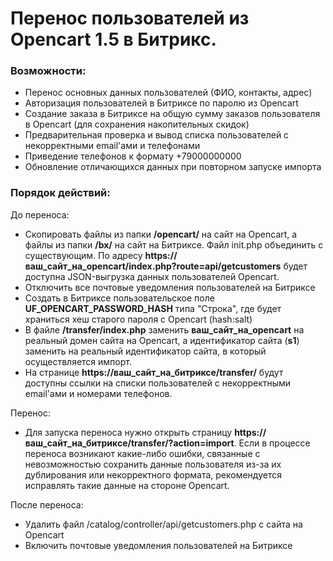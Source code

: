 # Перенос пользователей из Opencart 1.5 в Битрикс.

### Возможности:
- Перенос основных данных пользователей (ФИО, контакты, адрес)
- Авторизация пользователей в Битриксе по паролю из Opencart
- Создание заказа в Битриксе на общую сумму заказов пользователя в Opencart (для сохранения накопительных скидок)
- Предварительная проверка и вывод списка пользователей с некорректными email'ами и телефонами
- Приведение телефонов к формату +79000000000
- Обновление отличающихся данных при повторном запуске импорта

### Порядок действий:
До переноса:
- Скопировать файлы из папки **/opencart/** на сайт на Opencart, а файлы из папки **/bx/** на сайт на Битриксе. Файл init.php объединить с существующим. По адресу **https://ваш_сайт_на_opencart/index.php?route=api/getcustomers** будет доступна JSON-выгрузка данных пользователей Opencart.
- Отключить все почтовые уведомления пользователей на Битриксе
- Создать в Битриксе пользовательское поле **UF_OPENCART_PASSWORD_HASH** типа "Строка", где будет храниться хеш старого пароля с Opencart (hash:salt)
- В файле **/transfer/index.php** заменить **ваш_сайт_на_opencart** на реальный домен сайта на Opencart, а идентификатор сайта (**s1**) заменить на реальный идентификатор сайта, в который осуществляется импорт.
- На странице **https://ваш_сайт_на_битриксе/transfer/** будут доступны ссылки на списки пользователей с некорректными email'ами и номерами телефонов.

Перенос:
- Для запуска переноса нужно открыть страницу **https://ваш_сайт_на_битриксе/transfer/?action=import**. Если в процессе переноса возникают какие-либо ошибки, связанные с невозможностью сохранить данные пользователя из-за их дублирования или некорректного формата, рекомендуется исправлять такие данные на стороне Opencart. 

После переноса:
- Удалить файл /catalog/controller/api/getcustomers.php с сайта на Opencart
- Включить почтовые уведомления пользователей на Битриксе
